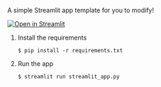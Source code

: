 

A simple Streamlit app template for you to modify!

[![Open in Streamlit](https://static.streamlit.io/badges/streamlit_badge_black_white.svg)](https://blank-app-template.streamlit.app/)



1. Install the requirements

   ```
   $ pip install -r requirements.txt
   ```

2. Run the app

   ```
   $ streamlit run streamlit_app.py
   ```
